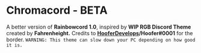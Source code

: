 # Chromacord - BETA
A better version of __Rainbowcord 1.0__, inspired by **WIP RGB Discord Theme** created by **Fahrenheight.** Credits to **[HooferDevelops](https://github.com/HooferDevelops)/Hoofer#0001** for the border. `WARNING: This theme can slow down your PC depending on how good it is.`
